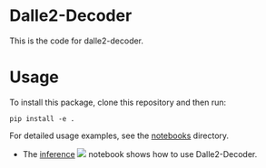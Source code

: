 # Dalle2-Decoder

This is the code for dalle2-decoder.

# Usage

To install this package, clone this repository and then run:

```
pip install -e .
```

For detailed usage examples, see the [notebooks](notebooks) directory.

 * The [inference](notebooks/inference.ipynb) [![][colab]][colab-inference] notebook shows how to use Dalle2-Decoder.

[colab]: <https://colab.research.google.com/assets/colab-badge.svg>
[colab-inference]: <https://colab.research.google.com/drive/1CLja45L4jISexPPFh7iY0rxu_eWAY5oQ?usp=sharing>
